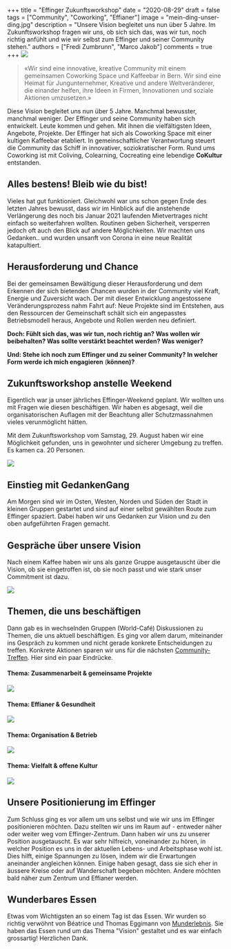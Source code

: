+++
title = "Effinger Zukunftsworkshop"
date = "2020-08-29"
draft = false
tags = ["Community", "Coworking", "Effianer"]
image = "mein-ding-unser-ding.jpg"
description = "Unsere Vision begleitet uns nun über 5 Jahre. Im Zukunftsworkshop fragen wir uns, ob sich sich das, was wir tun, noch richtig anfühlt und wie wir selbst zum Effinger und seiner Community stehen."
authors = ["Fredi Zumbrunn", "Marco Jakob"]
comments = true
+++
![](mein-ding-unser-ding.jpg)

> «Wir sind eine innovative, kreative Community mit einem gemeinsamen Coworking Space und Kaffeebar in Bern. Wir sind eine Heimat für Jungunternehmer, Kreative und andere Weltveränderer, die einander helfen, ihre Ideen in Firmen, Innovationen und soziale Aktionen umzusetzen.»

Diese Vision begleitet uns nun über 5 Jahre. Manchmal bewusster, manchmal weniger. Der Effinger und seine Community haben sich entwickelt. Leute kommen und gehen. Mit ihnen die vielfältigsten Ideen, Angebote, Projekte. Der Effinger hat sich als Coworking Space mit einer kultigen Kaffeebar etabliert. In gemeinschaftlicher Verantwortung steuert die Community das Schiff in innovativer, soziokratischer Form. Rund ums Coworking ist mit Coliving, Colearning, Cocreating eine lebendige **CoKultur** entstanden.

## Alles bestens! Bleib wie du bist!

Vieles hat gut funktioniert. Gleichwohl war uns schon gegen Ende des letzten Jahres bewusst, dass wir im Hinblick auf die anstehende Verlängerung des noch bis Januar 2021 laufenden Mietvertrages nicht einfach so weiterfahren wollten. Routinen geben Sicherheit, versperren jedoch oft auch den Blick auf andere Möglichkeiten. Wir machten uns Gedanken.. und wurden unsanft von Corona in eine neue Realität katapultiert.

## Herausforderung und Chance

Bei der gemeinsamen Bewältigung dieser Herausforderung und dem Erkennen der sich bietenden Chancen wurden in der Community viel Kraft, Energie und Zuversicht wach. Der mit dieser Entwicklung angestossene Veränderungsprozess nahm Fahrt auf: Neue Projekte sind im Entstehen, aus den Ressourcen der Gemeinschaft schält sich ein angepasstes Betriebsmodell heraus, Angebote und Rollen werden neu definiert.

**Doch: Fühlt sich das, was wir tun, noch richtig an? Was wollen wir beibehalten? Was sollte verstärkt beachtet werden? Was weniger?**

**Und: Stehe ich noch zum Effinger und zu seiner Community? In welcher Form werde ich mich engagieren** (**können)?**

## Zukunftsworkshop anstelle Weekend

Eigentlich war ja unser jährliches Effinger-Weekend geplant. Wir wollten uns mit Fragen wie diesen beschäftigen. Wir haben es abgesagt, weil die organisatorischen Auflagen mit der Beachtung aller Schutzmassnahmen vieles verunmöglicht hätten.

Mit dem Zukunftsworkshop vom Samstag, 29. August haben wir eine Möglichkeit gefunden, uns in gewohnter und sicherer Umgebung zu treffen. Es kamen ca. 20 Personen.

![](zukunftsworkshop.jpg)

## Einstieg mit GedankenGang

Am Morgen sind wir im Osten, Westen, Norden und Süden der Stadt in kleinen Gruppen gestartet und sind auf einer selbst gewählten Route zum Effinger spaziert. Dabei haben wir uns Gedanken zur Vision und zu den oben aufgeführten Fragen gemacht.

## Gespräche über unsere Vision

Nach einem Kaffee haben wir uns als ganze Gruppe ausgetauscht über die Vision, ob sie eingetroffen ist, ob sie noch passt und wie stark unser Commitment ist dazu.

![](geben-empfangen.jpg)

## Themen, die uns beschäftigen

Dann gab es in wechselnden Gruppen (World-Café) Diskussionen zu Themen, die uns aktuell beschäftigen. Es ging vor allem darum, miteinander ins Gespräch zu kommen und nicht gerade konkrete Entscheidungen zu treffen. Konkrete Aktionen sparen wir uns für die nächsten [Community-Treffen](/events/). Hier sind ein paar Eindrücke.

#### Thema: Zusammenarbeit & gemeinsame Projekte

![](world-cafe-1.jpg)

#### Thema: Effianer & Gesundheit

![](world-cafe-2.jpg)

#### Thema: Organisation & Betrieb

![](world-cafe-3.jpg)

#### Thema: Vielfalt & offene Kultur

![](world-cafe-4.jpg)

## Unsere Positionierung im Effinger

Zum Schluss ging es vor allem um uns selbst und wie wir uns im Effinger positionieren möchten. Dazu stellten wir uns im Raum auf - entweder näher oder weiter weg vom Effinger-Zentrum. Dann haben wir uns zu unserer Position ausgetauscht. Es war sehr hilfreich, voneinander zu hören, in welcher Position es uns in der aktuellen Lebens- und Arbeitsphase wohl ist. Dies hilft, einige Spannungen zu lösen, indem wir die Erwartungen aneinander angleichen können. Einige haben gesagt, dass sie sich eher in äussere Kreise oder auf Wanderschaft begeben möchten. Andere möchten bald näher zum Zentrum und Effianer werden.

## Wunderbares Essen

Etwas vom Wichtigsten an so einem Tag ist das Essen. Wir wurden so richtig verwöhnt von Béatrice und Thomas Eggimann von [](https://www.munderlebnis.ch/)[Munderlebnis](https://www.munderlebnis.ch/). Sie haben das Essen rund um das Thema "Vision" gestaltet und es war einfach grossartig! Herzlichen Dank.